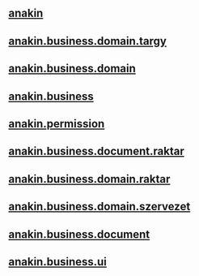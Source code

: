


## [anakin](anakin0.md)
## [anakin.business.domain.targy](anakin.business.domain.targy0.md)
## [anakin.business.domain](anakin.business.domain0.md)
## [anakin.business](anakin.business0.md)
## [anakin.permission](anakin.permission0.md)
## [anakin.business.document.raktar](anakin.business.document.raktar0.md)
## [anakin.business.domain.raktar](anakin.business.domain.raktar0.md)
## [anakin.business.domain.szervezet](anakin.business.domain.szervezet0.md)
## [anakin.business.document](anakin.business.document0.md)
## [anakin.business.ui](anakin.business.ui0.md)
